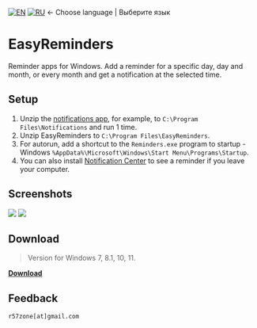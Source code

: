 [![EN](https://user-images.githubusercontent.com/9499881/33184537-7be87e86-d096-11e7-89bb-f3286f752bc6.png)](https://github.com/r57zone/EasyReminders/) 
[![RU](https://user-images.githubusercontent.com/9499881/27683795-5b0fbac6-5cd8-11e7-929c-057833e01fb1.png)](https://github.com/r57zone/EasyReminders/blob/master/README.RU.md) 
← Choose language | Выберите язык

# EasyReminders
Reminder apps for Windows. Add a reminder for a specific day, day and month, or every month and get a notification at the selected time.

## Setup
1. Unzip the [notifications app](https://github.com/r57zone/Notifications), for example, to `C:\Program Files\Notifications` and run 1 time.
2. Unzip EasyReminders to `C:\Program Files\EasyReminders`.
3. For autorun, add a shortcut to the `Reminders.exe` program to startup - Windows `%AppData%\Microsoft\Windows\Start Menu\Programs\Startup`.
4. You can also install [Notification Center](https://github.com/r57zone/NotificationCenter) to see a reminder if you leave your computer.

## Screenshots
![](https://github.com/user-attachments/assets/afeaa170-c438-4449-9265-e7d5bbe7045a)
![](https://github.com/user-attachments/assets/fcb33bb7-3a49-4407-988d-aa97cc406c59)

## Download
>Version for Windows 7, 8.1, 10, 11.

**[Download](https://github.com/r57zone/EasyReminders/releases)**

## Feedback
`r57zone[at]gmail.com`